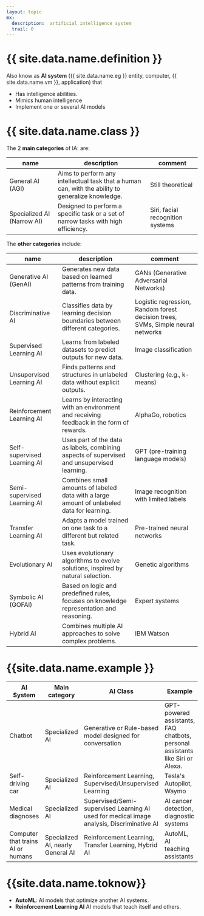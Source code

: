```yaml
---
layout: topic
mx:
  description:  artificial intelligence system
  trail: 0
---
```


# {{ site.data.name.definition }}
Also know as **AI system** ({{ site.data.name.eg }} entity, computer, {{ site.data.name.vm }}, application) that 
  - Has intelligence abilities.
  - Mimics human intelligence
- Implement one or several AI models

# {{ site.data.name.class }}
The 2 **main categories** of IA: are:

|name|description|comment|
|-|-|-|
|General AI (AGI)|Aims to perform any intellectual task that a human can, with the ability to generalize knowledge.|Still theoretical|
|Specialized AI (Narrow AI)|Designed to perform a specific task or a set of narrow tasks with high efficiency.|Siri, facial recognition systems|

The **other categories** include:

|name|description|comment|
|-|-|-|
|Generative AI (GenAI)|Generates new data based on learned patterns from training data.|GANs (Generative Adversarial Networks)|
|Discriminative AI|Classifies data by learning decision boundaries between different categories.|Logistic regression, Random forest decision trees, SVMs, Simple neural networks|
|Supervised Learning AI|Learns from labeled datasets to predict outputs for new data.|Image classification|
|Unsupervised Learning AI|Finds patterns and structures in unlabeled data without explicit outputs.|Clustering (e.g., k-means)|
|Reinforcement Learning AI|Learns by interacting with an environment and receiving feedback in the form of rewards.|AlphaGo, robotics|
|Self-supervised Learning AI|Uses part of the data as labels, combining aspects of supervised and unsupervised learning.|GPT (pre-training language models)|
|Semi-supervised Learning AI|Combines small amounts of labeled data with a large amount of unlabeled data for learning.|Image recognition with limited labels|
|Transfer Learning AI|Adapts a model trained on one task to a different but related task.|Pre-trained neural networks|
|Evolutionary AI|Uses evolutionary algorithms to evolve solutions, inspired by natural selection.|Genetic algorithms|
|Symbolic AI (GOFAI)|Based on logic and predefined rules, focuses on knowledge representation and reasoning.|Expert systems|
|Hybrid AI|Combines multiple AI approaches to solve complex problems.|IBM Watson|


# {{site.data.name.example }}


|AI System|Main category|AI Class|Example|
|-|-|-|-|
|Chatbot|Specialized AI|Generative or Rule-based model designed for conversation|GPT-powered assistants, FAQ chatbots, personal assistants like Siri or Alexa.|
|Self-driving car|Specialized AI|Reinforcement Learning, Supervised/Unsupervised Learning|Tesla's Autopilot, Waymo|
|Medical diagnoses|Specialized AI|Supervised/Semi-supervised Learning AI used for medical image analysis, Discriminative AI|AI cancer detection, diagnostic systems|
|Computer that trains AI or humans|Specialized AI, nearly General AI|Reinforcement Learning, Transfer Learning, Hybrid AI|AutoML, AI teaching assistants|

# {{site.data.name.toknow}}
- **AutoML**: AI models that optimize another AI systems.
- **Reinforcement Learning AI** AI models that teach itself and others.